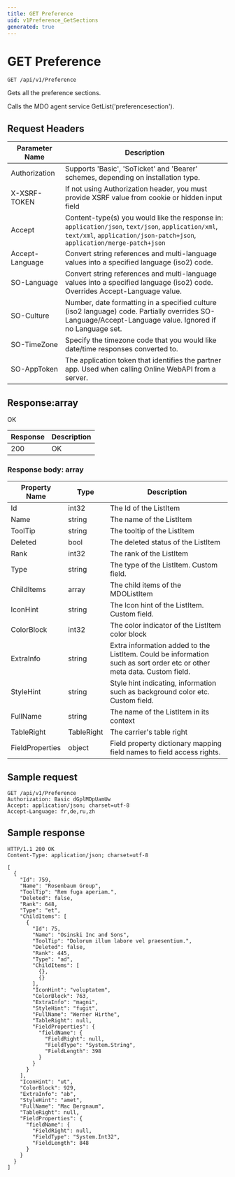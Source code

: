 ```yaml
---
title: GET Preference
uid: v1Preference_GetSections
generated: true
---
```


# GET Preference

```http
GET /api/v1/Preference
```

Gets all the preference sections.


Calls the MDO agent service GetList('preferencesection').







## Request Headers

| Parameter Name | Description |
|----------------|-------------|
| Authorization  | Supports 'Basic', 'SoTicket' and 'Bearer' schemes, depending on installation type. |
| X-XSRF-TOKEN   | If not using Authorization header, you must provide XSRF value from cookie or hidden input field |
| Accept         | Content-type(s) you would like the response in: `application/json`, `text/json`, `application/xml`, `text/xml`, `application/json-patch+json`, `application/merge-patch+json` |
| Accept-Language | Convert string references and multi-language values into a specified language (iso2) code. |
| SO-Language | Convert string references and multi-language values into a specified language (iso2) code. Overrides Accept-Language value. |
| SO-Culture | Number, date formatting in a specified culture (iso2 language) code. Partially overrides SO-Language/Accept-Language value. Ignored if no Language set. |
| SO-TimeZone | Specify the timezone code that you would like date/time responses converted to. |
| SO-AppToken | The application token that identifies the partner app. Used when calling Online WebAPI from a server. |


## Response:array

OK

| Response | Description |
|----------------|-------------|
| 200 | OK |

### Response body: array

| Property Name | Type |  Description |
|----------------|------|--------------|
| Id | int32 | The Id of the ListItem |
| Name | string | The name of the ListItem |
| ToolTip | string | The tooltip of the ListItem |
| Deleted | bool | The deleted status of the ListItem |
| Rank | int32 | The rank of the ListItem |
| Type | string | The type of the ListItem. Custom field. |
| ChildItems | array | The child items of the MDOListItem |
| IconHint | string | The Icon hint of the ListItem. Custom field. |
| ColorBlock | int32 | The color indicator of the ListItem color block |
| ExtraInfo | string | Extra information added to the ListItem. Could be information such as sort order etc or other meta data. Custom field. |
| StyleHint | string | Style hint indicating, information such as background color etc. Custom field. |
| FullName | string | The name of the ListItem in its context |
| TableRight | TableRight | The carrier's table right |
| FieldProperties | object | Field property dictionary mapping field names to field access rights. |

## Sample request

```http!
GET /api/v1/Preference
Authorization: Basic dGplMDpUamUw
Accept: application/json; charset=utf-8
Accept-Language: fr,de,ru,zh
```

## Sample response

```http_
HTTP/1.1 200 OK
Content-Type: application/json; charset=utf-8

[
  {
    "Id": 759,
    "Name": "Rosenbaum Group",
    "ToolTip": "Rem fuga aperiam.",
    "Deleted": false,
    "Rank": 648,
    "Type": "et",
    "ChildItems": [
      {
        "Id": 75,
        "Name": "Osinski Inc and Sons",
        "ToolTip": "Dolorum illum labore vel praesentium.",
        "Deleted": false,
        "Rank": 445,
        "Type": "ad",
        "ChildItems": [
          {},
          {}
        ],
        "IconHint": "voluptatem",
        "ColorBlock": 763,
        "ExtraInfo": "magni",
        "StyleHint": "fugit",
        "FullName": "Werner Hirthe",
        "TableRight": null,
        "FieldProperties": {
          "fieldName": {
            "FieldRight": null,
            "FieldType": "System.String",
            "FieldLength": 398
          }
        }
      }
    ],
    "IconHint": "ut",
    "ColorBlock": 929,
    "ExtraInfo": "ab",
    "StyleHint": "amet",
    "FullName": "Mac Bergnaum",
    "TableRight": null,
    "FieldProperties": {
      "fieldName": {
        "FieldRight": null,
        "FieldType": "System.Int32",
        "FieldLength": 848
      }
    }
  }
]
```